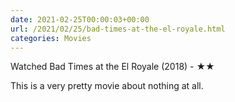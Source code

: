 ```yaml
---
date: 2021-02-25T00:00:03+00:00
url: /2021/02/25/bad-times-at-the-el-royale.html
categories: Movies
---
```

Watched Bad Times at the El Royale (2018) - ★★

This is a very pretty movie about nothing at all.


